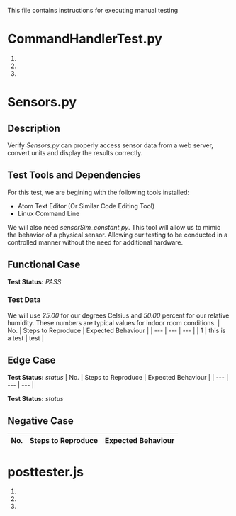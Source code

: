 This file contains instructions for executing manual testing 

# CommandHandlerTest.py 
1. 
2. 
3. 

# Sensors.py
## Description
Verify *Sensors.py* can properly access sensor data from a web server, convert units and display the results correctly.
## Test Tools and Dependencies 
For this test, we are begining with the following tools installed:
* Atom Text Editor (Or Similar Code Editing Tool)
* Linux Command Line 

We will also need *sensorSim_constant.py*. This tool will allow us to mimic the behavior of a physical sensor. Allowing our testing to be conducted in a controlled manner without the need for additional hardware.
## Functional Case
**Test Status:** *PASS*
### Test Data
We will use *25.00* for our degrees Celsius and *50.00* percent for our relative humidity. These numbers are typical values for indoor room conditions.
| No. | Steps to Reproduce | Expected Behaviour |
| --- | --- | --- |
| 1 | this is a test | test |

## Edge Case
**Test Status:** *status*
| No. | Steps to Reproduce | Expected Behaviour |
| --- | --- | --- |

**Test Status:** *status*
## Negative Case
| No. | Steps to Reproduce | Expected Behaviour |
| --- | --- | --- |


# posttester.js
1. 
2.  
3.  
